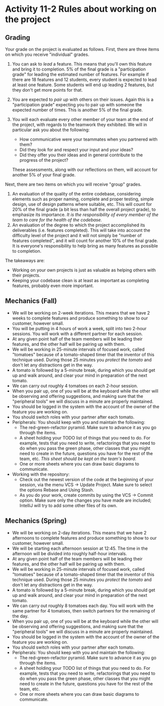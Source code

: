 # Activity 11-2 Rules about working on the project

## Grading

Your grade on the project is evaluated as follows. First, there are three items on which you receive "individual" grades.

1. You can ask to *lead* a feature. This means that you'll own this feature and bring it to completion. 5% of the final grade is a "participation grade" for leading the estimated number of features. For example if there are 18 features and 12 students, every student is expected to lead at least one feature. Some students will end up leading 2 features, but they don't get more points for that.
2. You are expected to *pair up* with others on their issues. Again this is a "participation grade" expecting you to pair up with someone the expected number of times. This is another 5% of the final grade.
3. You will each evaluate every other member of your team at the end of the project, with regards to the teamwork they exhibited. We will in particular ask you about the following:
    - How communicative were your teammates when you partnered with them?
    - Did they look for and respect your input and your ideas?
    - Did they offer you their ideas and in general contribute to the progress of the project?

    These assessments, along with our reflections on them, will account for another 5% of your final grade.

Next, there are two items on which you will receive "group" grades.

1. An evaluation of the quality of the entire codebase, considering elements such as proper naming, complete and proper testing, simple design, use of design patterns where suitable, etc. This will count for 20% of the final grade (a bit less than half the overall project grade), to emphasize its importance. *It is the responsibility of every member of the team to care for the health of the codebase.*
2. An evaluation of the degree to which the project accomplished its deliverables (i.e. features completed). This will take into account the difficulty level of the project and it will not simply be "number of features completed", and it will count for another 10% of the final grade. It is everyone's responsibility to help bring as many features as possible to completion.

The takeaways are:

- Working on your own projects is just as valuable as helping others with their projects.
- Keeping your codebase clean is at least as important as completing features, probably even more important.

## Mechanics (Fall)

- We will be working on 2-week iterations. This means that we have 2 weeks to complete features and produce something to show to our customer, however small.
- You will be putting in 4 hours of work a week, split into two 2-hour sessions. You will work with a different partner for each session.
- At any given point half of the team members will be leading their features, and the other half will be pairing up with them.
- We will be working in 25-minute intervals of focused work, called "tomatoes" because of a tomato-shaped timer that the inventor of this technique used. During those 25 minutes you *protect the tomato* and don't let any distractions get in the way.
- A tomato is followed by a 5-minute break, during which you should get up and walk around, and clear your mind in preparation of the next tomato.
- We can carry out roughly 4 tomatoes on each 2-hour session.
- When you pair up, one of you will be at the keyboard while the other will be observing and offering suggestions, and making sure that the "peripheral tools" we will discuss in a minute are properly maintained.
- You should be logged in the system with the account of the owner of the feature you are working on.
- You should switch roles with your partner after each tomato.
- Peripherals: You should keep with you and maintain the following:
    - The red-green-refactor pyramid. Make sure to advance it as you go through the items.
    - A sheet holding your TODO list of things that you need to do. For example, tests that you need to write, refactorings that you need to do when you pass the green phase, other classes that you might need to create in the future, questions you have for the rest of the team, etc. *This sheet should be kept on the team's board.*
    - One or more sheets where you can draw basic diagrams to communicate.
- Working with the repository:
    - Check out the newest version of the code at the beginning of your session, via the menu VCS -> Update Project. Make sure to select the options Rebase and Using Stash.
    - As you do your work, create commits by using the VCS -> Commit option. Make sure only the changes you have made are included; IntelliJ will try to add some other files of its own.

## Mechanics (Spring)

- We will be working on 2-day iterations. This means that we have 2 afternoons to complete features and produce something to show to our customer, however small.
- We will be starting each afternoon session at 12:45. The time in the afternoon will be divided into roughly half-hour intervals.
- At any given point half of the team members will be leading their features, and the other half will be pairing up with them.
- We will be working in 25-minute intervals of focused work, called "tomatoes" because of a tomato-shaped timer that the inventor of this technique used. During those 25 minutes you *protect the tomato* and don't let any distractions get in the way.
- A tomato is followed by a 5-minute break, during which you should get up and walk around, and clear your mind in preparation of the next tomato.
- We can carry out roughly 8 tomatoes each day. You will work with the same partner for 4 tomatoes, then switch partners for the remaining of the day.
- When you pair up, one of you will be at the keyboard while the other will be observing and offering suggestions, and making sure that the "peripheral tools" we will discuss in a minute are properly maintained.
- You should be logged in the system with the account of the owner of the feature you are working on.
- You should switch roles with your partner after each tomato.
- Peripherals: You should keep with you and maintain the following:
    - The red-green-refactor pyramid. Make sure to advance it as you go through the items.
    - A sheet holding your TODO list of things that you need to do. For example, tests that you need to write, refactorings that you need to do when you pass the green phase, other classes that you might need to create in the future, questions you have for the rest of the team, etc.
    - One or more sheets where you can draw basic diagrams to communicate.
